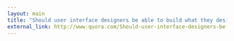 ```yaml
---
layout: main
title: "Should user interface designers be able to build what they design? - Quora"
external_link: http://www.quora.com/Should-user-interface-designers-be-able-to-build-what-they-design/answer/Rebekah-Cox
---
```



